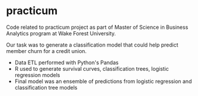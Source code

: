 # practicum
Code related to practicum project as part of Master of Science in Business Analytics program at Wake Forest University.

Our task was to generate a classification model that could help predict member churn for a credit union.

* Data ETL performed with Python's Pandas
* R used to generate survival curves, classification trees, logistic regression models
* Final model was an ensemble of predictions from logistic regression and classification tree models
